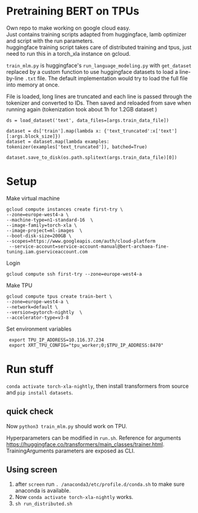 # Pretraining BERT on TPUs

Own repo to make working on google cloud easy.  
Just contains training scripts adapted from huggingface, lamb optimizer and script with the run parameters.  
huggingface training script takes care of distributed training and tpus, just need to run this in a torch_xla instance on gcloud.

`train_mlm.py` is huggingface's `run_language_modeling.py` with `get_dataset` replaced by a custom function to use huggingface datasets to load a line-by-line `.txt` file. The default implementation would try to load the full file into memory at once.  

File is loaded, long lines are truncated and each line is passed through the tokenizer and converted to IDs. Then saved and reloaded from save when running again (tokenization took about 1h for 1.2GB dataset )

    ds = load_dataset('text', data_files=[args.train_data_file])
    
    dataset = ds['train'].map(lambda x: {'text_truncated':x['text'][:args.block_size]})
    dataset = dataset.map(lambda examples: tokenizer(examples['text_truncated']), batched=True)

    dataset.save_to_disk(os.path.splitext(args.train_data_file)[0])


# Setup 


Make virtual machine
```
gcloud compute instances create first-try \
--zone=europe-west4-a \
--machine-type=n1-standard-16  \
--image-family=torch-xla \
--image-project=ml-images  \
--boot-disk-size=200GB \
--scopes=https://www.googleapis.com/auth/cloud-platform
 --service-account=service-account-manual@bert-archaea-fine-tuning.iam.gserviceaccount.com
```
Login
```
gcloud compute ssh first-try --zone=europe-west4-a

```
Make TPU

```
gcloud compute tpus create train-bert \
--zone=europe-west4-a \
--network=default \
--version=pytorch-nightly  \
--accelerator-type=v3-8
```

Set environment variables

```
 export TPU_IP_ADDRESS=10.116.37.234
 export XRT_TPU_CONFIG="tpu_worker;0;$TPU_IP_ADDRESS:8470"
```

# Run stuff

`conda activate torch-xla-nightly`, then install transformers from source and `pip install datasets`.  

## quick check

Now `python3 train_mlm.py` should work on TPU.  

Hyperparameters can be modified in `run.sh`. Reference for arguments https://huggingface.co/transformers/main_classes/trainer.html. TrainingArguments parameters are exposed as CLI.

## Using screen

1. after `screen` run `. /anaconda3/etc/profile.d/conda.sh` to make sure anaconda is available.  
2. Now `conda activate torch-xla-nightly` works.
3. `sh run_distributed.sh`